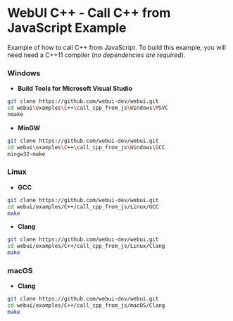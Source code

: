 # WebUI C++ - Call C++ from JavaScript Example

Example of how to call C++ from JavaScript. To build this example, you will need need a C++11 compiler (_no dependencies are required_).

### Windows

- **Build Tools for Microsoft Visual Studio**

```sh
git clone https://github.com/webui-dev/webui.git
cd webui\examples\C++\call_cpp_from_js\Windows\MSVC
nmake
```

- **MinGW**

```sh
git clone https://github.com/webui-dev/webui.git
cd webui\examples\C++\call_cpp_from_js\Windows\GCC
mingw32-make
```

### Linux

- **GCC**

```sh
git clone https://github.com/webui-dev/webui.git
cd webui/examples/C++/call_cpp_from_js/Linux/GCC
make
```

- **Clang**

```sh
git clone https://github.com/webui-dev/webui.git
cd webui/examples/C++/call_cpp_from_js/Linux/Clang
make
```

### macOS

- **Clang**

```sh
git clone https://github.com/webui-dev/webui.git
cd webui/examples/C++/call_cpp_from_js/macOS/Clang
make
```
